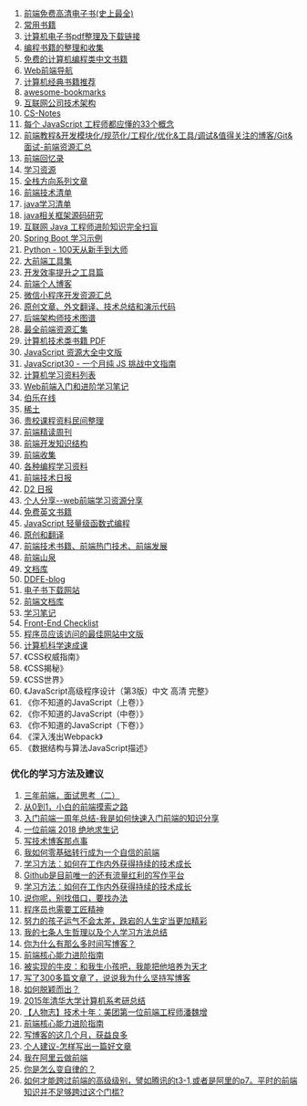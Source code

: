 1. [前端免费高清电子书(史上最全)](https://juejin.im/post/5c0098f66fb9a049dd80019e)
1. [常用书籍](https://github.com/mymmsc/books)
1. [计算机电子书pdf整理及下载链接](https://github.com/fuhmmin/it-ebooks-cn)
1. [编程书籍的整理和收集](https://github.com/KeKe-Li/book)
1. [免费的计算机编程类中文书籍](https://github.com/justjavac/free-programming-books-zh_CN)
1. [Web前端导航](http://www.alloyteam.com/nav/)
1. [计算机经典书籍推荐](https://github.com/woai3c/recommended-books)
1. [awesome-bookmarks](https://github.com/PanJiaChen/awesome-bookmarks)
1. [互联网公司技术架构](https://github.com/davideuler/architecture.of.internet-product)
2. [CS-Notes](https://github.com/CyC2018/CS-Notes)
3. [每个 JavaScript 工程师都应懂的33个概念](https://github.com/stephentian/33-js-concepts)
4. [前端教程&开发模块化/规范化/工程化/优化&工具/调试&值得关注的博客/Git&面试-前端资源汇总](https://github.com/xiaohuazheng/-/issues/1)
5. [前端回忆录](https://github.com/windiest/Front-end-tutorial)
6. [学习资源](https://github.com/webproblem/learning-article)
8. [全栈方向系列文章](https://github.com/pkwenda/Blog)
9. [前端技术清单](https://github.com/alienzhou/frontend-tech-list)
10. [java学习清单](https://github.com/crossoverJie/JCSprout)
11. [java相关框架源码研究](https://github.com/YunaiV/Blog)
12. [互联网 Java 工程师进阶知识完全扫盲](https://github.com/doocs/advanced-java)
13. [Spring Boot 学习示例](https://github.com/ityouknow/spring-boot-examples)
10. [Python - 100天从新手到大师](https://github.com/jackfrued/Python-100-Days)
12. [大前端工具集](https://github.com/nieweidong/fetool)
13. [开发效率提升之工具篇](https://github.com/Louiszhai/tool)
13. [前端个人博客](https://github.com/fouber/blog)
14. [微信小程序开发资源汇总](https://github.com/justjavac/awesome-wechat-weapp)
15. [原创文章、外文翻译、技术总结和演示代码](https://github.com/zhaoqize/blog)
16. [后端架构师技术图谱](https://github.com/xingshaocheng/architect-awesome)
17. [最全前端资源汇集](https://segmentfault.com/a/1190000004978770)
18. [计算机技术类书籍 PDF](https://github.com/huihut/CS-Books)
19. [JavaScript 资源大全中文版](https://github.com/jobbole/awesome-javascript-cn)
20. [JavaScript30 - 一个月纯 JS 挑战中文指南](https://github.com/soyaine/JavaScript30)
21. [计算机学习资料列表](https://github.com/NGLSL/learning-material-list)
22. [Web前端入门和进阶学习笔记](https://github.com/qianguyihao/Web)
23. [伯乐在线](https://github.com/jobbole/)
24. [稀土](https://github.com/xitu)
25. [贵校课程资料民间整理](https://github.com/lib-pku/libpku)
26. [前端精读周刊](https://github.com/dt-fe/weekly)
28. [前端开发知识结构](https://github.com/JacksonTian/fks)
29. [前端收集](https://github.com/foru17/front-end-collect)
30. [各种编程学习资料](https://github.com/FangWW/Document)
31. [前端技术日报](https://github.com/kujian/frontendDaily)
32. [D2 日报](https://daily.fairyever.com/)
1. [个人分享--web前端学习资源分享](https://juejin.im/post/5a0c1956f265da430a501f51)
1. [免费英文书籍](http://web.archive.org/web/20160428030320/https://github.com/vhf/free-programming-books)
1. [JavaScript 轻量级函数式编程](https://wizardforcel.gitbooks.io/functional-light-js/content/)
1. [原创和翻译](https://github.com/ikcamp)
1. [前端技术书籍、前端热门技术、前端发展](https://github.com/zhaoqize/FE-Guide)
1. [前端山泉](https://github.com/STPace/fe-spring)
1. [文档库](https://github.com/LiangJunrong/document-library)
1. [DDFE-blog](https://github.com/DDFE/DDFE-blog)
1. [电子书下载网站](http://www.ireadweek.com)
1. [前端文档库](https://github.com/wuxiaobin1995/Frontend-Doc)
1. [学习笔记](https://github.com/yanlele/node-index)
1. [Front-End Checklist](https://github.com/thedaviddias/Front-End-Checklist)
1. [程序员应该访问的最佳网站中文版](https://github.com/tuteng/Best-websites-a-programmer-should-visit-zh/blob/master/README.md)
1. [计算机科学速成课](https://github.com/1c7/crash-course-computer-science-chinese)
1. 《CSS权威指南》
1. 《CSS揭秘》
1. 《CSS世界》
2. 《JavaScript高级程序设计（第3版）中文 高清 完整》
1. 《你不知道的JavaScript（上卷）》
1. 《你不知道的JavaScript（中卷）》
1. 《你不知道的JavaScript（下卷）》
1. 《深入浅出Webpack》
1. 《数据结构与算法JavaScript描述》

### 优化的学习方法及建议
1. [三年前端，面试思考（二）](https://juejin.im/post/5bdeb7c75188251709244c2b)
1. [从0到1，小白的前端摸索之路](https://juejin.im/post/5c555b2de51d457fa31e306d)
1. [入门前端一周年总结-我是如何快速入门前端的知识分享](https://juejin.im/post/5c2c18116fb9a049fb43c32c)
1. [一位前端 2018 绝地求生记](https://juejin.im/post/5c36fe50518825253b5e94f4)
1. [写技术博客那点事](https://juejin.im/post/5c4d3585e51d4539f51d9d44)
1. [我如何零基础转行成为一个自信的前端](https://juejin.im/post/5c75d34851882564965edb23)
1. [学习方法：如何在工作内外获得持续的技术成长](https://juejin.im/post/5cbd7477f265da039d32834e)
1. [Github是目前唯一的还有流量红利的写作平台](https://mp.weixin.qq.com/s?__biz=Mzg5ODA5NTM1Mw==&mid=2247483887&idx=1&sn=7dd5001fca4467b55c7110bc68844d1f&chksm=c0668079f711096fca9d6cc91cf1d7baaab07c0b6090448e529063781422d331955b75aaa97f&xtrack=1&scene=0&subscene=90&sessionid=1557899316&clicktime=1557899328&ascene=7&devicetype=android-27&version=2700043a&nettype=WIFI&abtest_cookie=BAABAAoACwASABMABQAjlx4Av5keANyZHgD4mR4AAJoeAAAA&lang=zh_CN&pass_ticket=4YSf3GwO4oRhRf7LUGGFnPIrWvtj1uCgJR2kOCoGExdcSUzluPx0Uo0I0lzrY6fM&wx_header=1)
1. [学习方法：如何在工作内外获得持续的技术成长](https://juejin.im/post/5cbd7477f265da039d32834e)
1. [说你呢，别找借口，要找办法](https://mp.weixin.qq.com/s/iKgNbrPZxWiprreyUFPcyA)
1. [程序员也需要工匠精神](https://www.cnblogs.com/strick/p/6388058.html)
1. [努力的孩子运气不会太差，跌宕的人生定当更加精彩](https://www.cnblogs.com/ECJTUACM-873284962/p/9052871.html)
1. [我的七条人生哲理以及个人学习方法总结](https://www.cnblogs.com/ECJTUACM-873284962/p/8697647.html)
1. [你为什么有那么多时间写博客？](https://www.cnblogs.com/ityouknow/p/11056637.html)
1. [前端核心能力进阶指南](https://juejin.im/book/5cb56b7be51d456e3267e400)
1. [被实现的牛皮：和我生小孩吧，我能把他培养为天才](https://mp.weixin.qq.com/s/TexfUmLF3CC9WJjHPPPZ5Q)
1. [写了300多篇文章了，说说我为什么坚持写博客](https://www.cnblogs.com/f-ck-need-u/p/9315728.html)
1. [如何脱颖而出？](https://www.cnblogs.com/dannyhaospace/p/6581924.html)
1. [2015年清华大学计算机系考研总结](https://www.cnblogs.com/zhuli19901106/p/4356419.html)
1. [【人物志】技术十年：美团第一位前端工程师潘魏增](https://juejin.im/post/5c0a110df265da61407eb67e)
1. [前端核心能力进阶指南](https://juejin.im/book/5cb56b7be51d456e3267e400/section/5cb7351de51d456e770bdcbd)
1. [写博客的这几个月，获益良多](https://juejin.im/post/5a67710b51882573443cd81d)
1. [个人建议-怎样写出一篇好文章](https://juejin.im/post/5a649f6af265da3e553802ee)
1. [我在阿里云做前端](https://mp.weixin.qq.com/s/aJd9CEArS2-wsyE_pQsRAw)
1. [你是怎么变自律的？](https://www.zhihu.com/question/284206141)
1. [如何才能跨过前端的高级级别，譬如腾讯的t3-1,或者是阿里的p7。平时的前端知识并不足够跨过这个门槛?](https://www.zhihu.com/question/59747367/answer/169706200)
